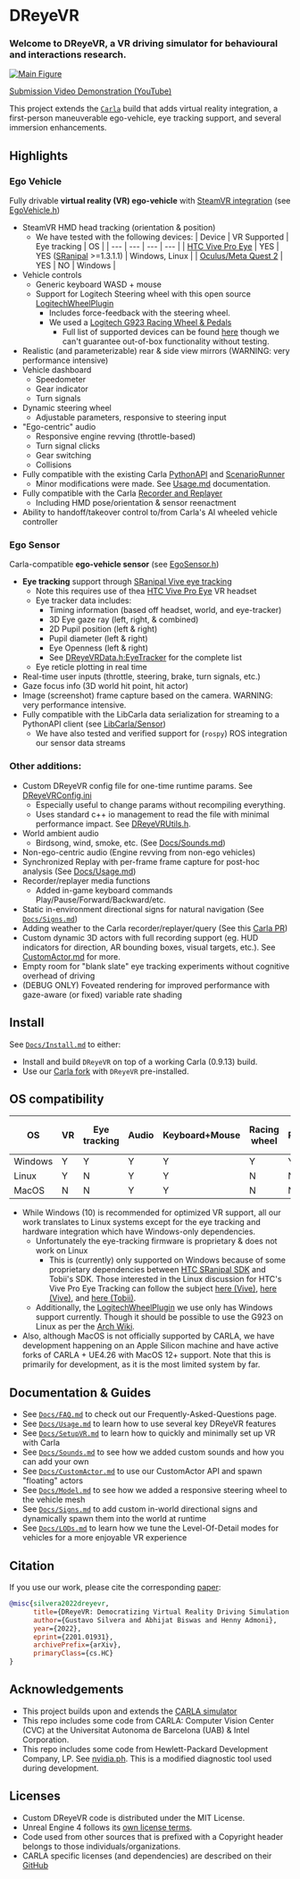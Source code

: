 # DReyeVR
### Welcome to DReyeVR, a VR driving simulator for behavioural and interactions research.

[![Main Figure](Docs/Figures/demo.gif)](https://www.youtube.com/watch?v=yGIPSDOMGpY)

[Submission Video Demonstration (YouTube)](https://www.youtube.com/watch?v=yGIPSDOMGpY)
<!-- Welcome to the DReyeVR wiki! -->

This project extends the [`Carla`](https://github.com/carla-simulator/carla/tree/0.9.13) build that adds virtual reality integration, a first-person maneuverable ego-vehicle, eye tracking support, and several immersion enhancements.
<!-- we should add a video/gif here (youtube/gdrive?) -->

## Highlights
### Ego Vehicle
Fully drivable **virtual reality (VR) ego-vehicle** with [SteamVR integration](https://github.com/ValveSoftware/steamvr_unreal_plugin/tree/4.23) (see [EgoVehicle.h](DReyeVR/EgoVehicle.h))
- SteamVR HMD head tracking (orientation & position)
  - We have tested with the following devices:
    | Device | VR Supported | Eye tracking | OS |
    | --- | --- | --- | --- |
    | [HTC Vive Pro Eye](https://business.vive.com/us/product/vive-pro-eye-office/) | YES | YES ([SRanipal](https://developer-express.vive.com/resources/vive-sense/eye-and-facial-tracking-sdk/) >=1.3.1.1) | Windows, Linux |
    | [Oculus/Meta Quest 2](https://www.oculus.com/quest-2/) | YES | NO | Windows |
- Vehicle controls 
  - Generic keyboard WASD + mouse
  - Support for Logitech Steering wheel with this open source [LogitechWheelPlugin](https://github.com/HARPLab/LogitechWheelPlugin) 
    - Includes force-feedback with the steering wheel.
    - We used a [Logitech G923 Racing Wheel & Pedals](https://www.logitechg.com/en-us/products/driving/driving-force-racing-wheel.html)
      - Full list of supported devices can be found [here](https://github.com/HARPLab/LogitechWheelPlugin/blob/master/README.md) though we can't guarantee out-of-box functionality without testing. 
- Realistic (and parameterizable) rear & side view mirrors (WARNING: very performance intensive)
- Vehicle dashboard
  - Speedometer
  - Gear indicator
  - Turn signals
- Dynamic steering wheel
  - Adjustable parameters, responsive to steering input
- "Ego-centric" audio 
  - Responsive engine revving (throttle-based)
  - Turn signal clicks
  - Gear switching
  - Collisions
- Fully compatible with the existing Carla [PythonAPI](https://carla.readthedocs.io/en/0.9.13/python_api/) and [ScenarioRunner](https://github.com/carla-simulator/scenario_runner/tree/v0.9.13)
  - Minor modifications were made. See [Usage.md](Docs/Usage.md) documentation.
- Fully compatible with the Carla [Recorder and Replayer](https://carla.readthedocs.io/en/0.9.13/adv_recorder/) 
  - Including HMD pose/orientation & sensor reenactment 
- Ability to handoff/takeover control to/from Carla's AI wheeled vehicle controller
### Ego Sensor
Carla-compatible **ego-vehicle sensor** (see [EgoSensor.h](DReyeVR/EgoSensor.h))
- **Eye tracking** support through [SRanipal Vive eye tracking](https://developer.vive.com/resources/vive-sense/sdk/vive-eye-and-facial-tracking-sdk/)
  - Note this requires use of thea [HTC Vive Pro Eye](https://enterprise.vive.com/us/product/vive-pro-eye-office/) VR headset
  - Eye tracker data includes:
    - Timing information (based off headset, world, and eye-tracker)
    - 3D Eye gaze ray (left, right, & combined)
    - 2D Pupil position (left & right)
    - Pupil diameter (left & right)
    - Eye Openness (left & right)
    - See [DReyeVRData.h:EyeTracker](Carla/Sensor/DReyeVRData.h) for the complete list
  - Eye reticle plotting in real time
- Real-time user inputs (throttle, steering, brake, turn signals, etc.)
- Gaze focus info (3D world hit point, hit actor)
- Image (screenshot) frame capture based on the camera. WARNING: very performance intensive.
- Fully compatible with the LibCarla data serialization for streaming to a PythonAPI client (see [LibCarla/Sensor](LibCarla/Sensor))
  - We have also tested and verified support for (`rospy`) ROS integration our sensor data streams

### Other additions:
- Custom DReyeVR config file for one-time runtime params. See [DReyeVRConfig.ini](Configs/DReyeVRConfig.ini)
  - Especially useful to change params without recompiling everything.
  - Uses standard c++ io management to read the file with minimal performance impact. See [DReyeVRUtils.h](DReyeVR/DReyeVRUtils.h).
- World ambient audio
  - Birdsong, wind, smoke, etc. (See [Docs/Sounds.md](Docs/Sounds.md))
- Non-ego-centric audio (Engine revving from non-ego vehicles)
- Synchronized Replay with per-frame frame capture for post-hoc analysis (See [Docs/Usage.md](Docs/Usage.md))
- Recorder/replayer media functions
  - Added in-game keyboard commands Play/Pause/Forward/Backward/etc.
- Static in-environment directional signs for natural navigation (See [`Docs/Signs.md`](Docs/Signs.md))
- Adding weather to the Carla recorder/replayer/query (See this [Carla PR](https://github.com/carla-simulator/carla/pull/5235))
- Custom dynamic 3D actors with full recording support (eg. HUD indicators for direction, AR bounding boxes, visual targets, etc.). See [CustomActor.md](Docs/CustomActor.md) for more.
- Empty room for "blank slate" eye tracking experiments without cognitive overhead of driving
- (DEBUG ONLY) Foveated rendering for improved performance with gaze-aware (or fixed) variable rate shading

## Install
See [`Docs/Install.md`](Docs/Install.md) to either:
- Install and build `DReyeVR` on top of a working Carla (0.9.13) build. 
- Use our [Carla fork](https://github.com/HARPLab/carla/tree/DReyeVR-0.9.13) with `DReyeVR` pre-installed.

## OS compatibility
| OS | VR | Eye tracking | Audio | Keyboard+Mouse | Racing wheel | Foveated Rendering (WIP) |
| --- | --- | --- | --- | --- | --- | --- |
| Windows | Y | Y | Y | Y | Y | Y |
| Linux | Y | N | Y | Y | N | N |
| MacOS | N | N | Y | Y | N | N |
- While Windows (10) is recommended for optimized VR support, all our work translates to Linux systems except for the eye tracking and hardware integration which have Windows-only dependencies.
  - Unfortunately the eye-tracking firmware is proprietary & does not work on Linux
    - This is (currently) only supported on Windows because of some proprietary dependencies between [HTC SRanipal SDK](https://developer.vive.com/resources/knowledgebase/vive-sranipal-sdk/) and Tobii's SDK. Those interested in the Linux discussion for HTC's Vive Pro Eye Tracking can follow the subject [here (Vive)](https://forum.vive.com/topic/6994-eye-tracking-in-linux/), [here (Vive)](https://forum.vive.com/topic/7012-vive-pro-eye-on-ubuntu-16-or-18/), and [here (Tobii)](https://developer.tobii.com/community/forums/topic/vive-pro-eye-with-stream-engine/).
  - Additionally, the [LogitechWheelPlugin](https://github.com/HARPLab/LogitechWheelPlugin) we use only has Windows support currently. Though it should be possible to use the G923 on Linux as per the [Arch Wiki](https://wiki.archlinux.org/title/Logitech_Racing_Wheel).
- Also, although MacOS is not officially supported by CARLA, we have development happening on an Apple Silicon machine and have active forks of CARLA + UE4.26 with MacOS 12+ support. Note that this is primarily for development, as it is the most limited system by far. 

## Documentation & Guides
- See [`Docs/FAQ.md`](Docs/FAQ.md) to check out our Frequently-Asked-Questions page.
- See [`Docs/Usage.md`](Docs/Usage.md) to learn how to use several key DReyeVR features
- See [`Docs/SetupVR.md`](Docs/SetupVR.md) to learn how to quickly and minimally set up VR with Carla
- See [`Docs/Sounds.md`](Docs/Sounds.md) to see how we added custom sounds and how you can add your own 
- See [`Docs/CustomActor.md`](Docs/CustomActor.md) to use our CustomActor API and spawn "floating" actors
- See [`Docs/Model.md`](Docs/Model.md) to see how we added a responsive steering wheel to the vehicle mesh
- See [`Docs/Signs.md`](Docs/Signs.md) to add custom in-world directional signs and dynamically spawn them into the world at runtime
- See [`Docs/LODs.md`](Docs/LODs.md) to learn how we tune the Level-Of-Detail modes for vehicles for a more enjoyable VR experience

## Citation
If you use our work, please cite the corresponding [paper](https://arxiv.org/abs/2201.01931):
```bibtex
@misc{silvera2022dreyevr,
      title={DReyeVR: Democratizing Virtual Reality Driving Simulation for Behavioural & Interaction Research}, 
      author={Gustavo Silvera and Abhijat Biswas and Henny Admoni},
      year={2022},
      eprint={2201.01931},
      archivePrefix={arXiv},
      primaryClass={cs.HC}
}
```

## Acknowledgements

- This project builds upon and extends the [CARLA simulator](https://carla.org/)
- This repo includes some code from CARLA: Computer Vision Center (CVC) at the Universitat Autonoma de Barcelona (UAB) & Intel Corporation.
- This repo includes some code from Hewlett-Packard Development Company, LP. See [nvidia.ph](Tools/Diagnostics/collectl/nvidia.ph). This is a modified diagnostic tool used during development. 

## Licenses
- Custom DReyeVR code is distributed under the MIT License.
- Unreal Engine 4 follows its [own license terms](https://www.unrealengine.com/en-US/faq).
- Code used from other sources that is prefixed with a Copyright header belongs to those individuals/organizations. 
- CARLA specific licenses (and dependencies) are described on their [GitHub](https://github.com/carla-simulator/carla#licenses)